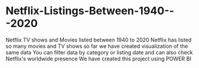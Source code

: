 # Netflix-Listings-Between-1940---2020
Netflix  TV shows and Movies listed between 1940 to 2020
Netflix has listed so many movies and TV shows so far we have created visualization of the same data 
You can filter data by category or listing date and can also check Netflix's worldwide presence
We have created this project using POWER BI
